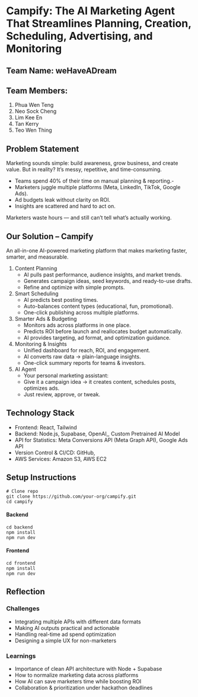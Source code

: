 # Campify: The AI Marketing Agent That Streamlines Planning, Creation, Scheduling, Advertising, and Monitoring

## Team Name: weHaveADream

## Team Members:
1. Phua Wen Teng
2. Neo Sock Cheng
3. Lim Kee En
4. Tan Kerry
5. Teo Wen Thing

## Problem Statement
Marketing sounds simple: build awareness, grow business, and create value.
But in reality? It’s messy, repetitive, and time-consuming.
- Teams spend 40% of their time on manual planning & reporting.-
- Marketers juggle multiple platforms (Meta, LinkedIn, TikTok, Google Ads).
- Ad budgets leak without clarity on ROI.
- Insights are scattered and hard to act on.

Marketers waste hours — and still can’t tell what’s actually working.

## Our Solution – Campify
An all-in-one AI-powered marketing platform that makes marketing faster, smarter, and measurable.
1. Content Planning
   - AI pulls past performance, audience insights, and market trends.
   - Generates campaign ideas, seed keywords, and ready-to-use drafts.
   - Refine and optimize with simple prompts.
2. Smart Scheduling
   - AI predicts best posting times.
   - Auto-balances content types (educational, fun, promotional).
   - One-click publishing across multiple platforms.
3. Smarter Ads & Budgeting
   - Monitors ads across platforms in one place.
   - Predicts ROI before launch and reallocates budget automatically.
   - AI provides targeting, ad format, and optimization guidance.
4. Monitoring & Insights
   - Unified dashboard for reach, ROI, and engagement.
   - AI converts raw data → plain-language insights.
   - One-click summary reports for teams & investors.
5. AI Agent
   - Your personal marketing assistant:
   - Give it a campaign idea → it creates content, schedules posts, optimizes ads.
   - Just review, approve, or tweak.

## Technology Stack
- Frontend: React, Tailwind
- Backend: Node.js, Supabase, OpenAI,, Custom Pretrained AI Model
- API for Statistics: Meta Conversions API (Meta Graph API), Google Ads API
- Version Control & CI/CD: GitHub,
- AWS Services: Amazon S3, AWS EC2

## Setup Instructions
```
# Clone repo
git clone https://github.com/your-org/campify.git
cd campify
```

#### Backend
```
cd backend
npm install
npm run dev
```

#### Frontend
```
cd frontend
npm install
npm run dev
```

## Reflection
### Challenges
- Integrating multiple APIs with different data formats
- Making AI outputs practical and actionable
- Handling real-time ad spend optimization
- Designing a simple UX for non-marketers

### Learnings
- Importance of clean API architecture with Node + Supabase
- How to normalize marketing data across platforms
- How AI can save marketers time while boosting ROI
- Collaboration & prioritization under hackathon deadlines
